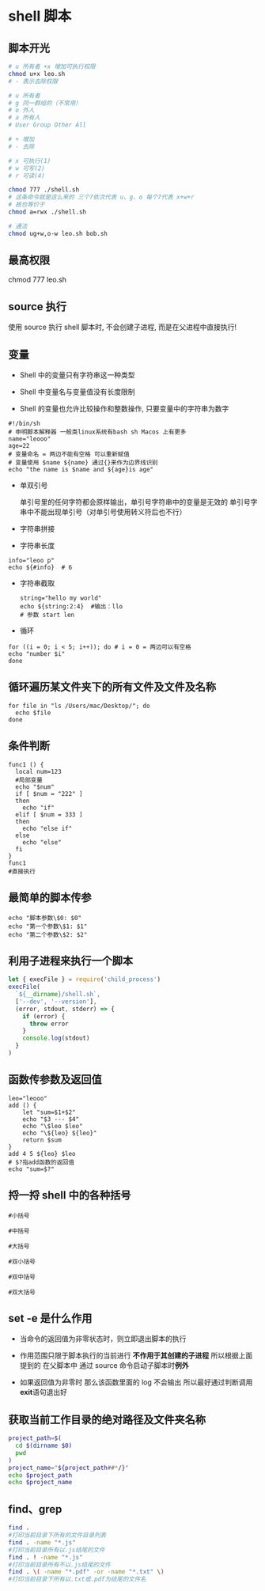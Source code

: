 # shell 脚本

## 脚本开光

```sh
# u 所有者 +x 增加可执行权限
chmod u+x leo.sh
# - 表示去除权限

# u 所有者
# g 同一群组的（不常用）
# o 外人
# a 所有人
# User Group Other All

# + 增加
# - 去除

# x 可执行(1)
# w 可写(2)
# r 可读(4)

chmod 777 ./shell.sh
# 这条命令就是这么来的 三个7依次代表 u、g、o 每个7代表 x+w+r
# 故也等价于
chmod a=rwx ./shell.sh

# 通法
chmod ug+w,o-w leo.sh bob.sh
```

## 最高权限

chmod 777 leo.sh

## source 执行

使用 source 执行 shell 脚本时, 不会创建子进程, 而是在父进程中直接执行!

## 变量

- Shell 中的变量只有字符串这一种类型

- Shell 中变量名与变量值没有长度限制

- Shell 的变量也允许比较操作和整数操作, 只要变量中的字符串为数字

```shell
#!/bin/sh
# 申明脚本解释器 一般类linux系统有bash sh Macos 上有更多
name="leooo"
age=22
# 变量命名 = 两边不能有空格 可以重新赋值
# 变量使用 $name ${name} 通过{}来作为边界线识别
echo "the name is $name and ${age}is age"
```

- 单双引号

  单引号里的任何字符都会原样输出，单引号字符串中的变量是无效的
  单引号字串中不能出现单引号（对单引号使用转义符后也不行）

- 字符串拼接

- 字符串长度

```shell
info="leoo p"
echo ${#info}  # 6
```

- 字符串截取

  ```shell
  string="hello my world"
  echo ${string:2:4}  #输出：llo
  # 参数 start len
  ```

- 循环

```shell
for ((i = 0; i < 5; i++)); do # i = 0 = 两边可以有空格
echo "number $i"
done
```

## 循环遍历某文件夹下的所有文件及文件及名称

```shell
for file in "ls /Users/mac/Desktop/"; do
  echo $file
done
```

## 条件判断

```shell
func1 () {
  local num=123
  #局部变量
  echo "$num"
  if [ $num = "222" ]
  then
    echo "if"
  elif [ $num = 333 ]
  then
    echo "else if"
  else
    echo "else"
  fi
}
func1
#直接执行
```

## 最简单的脚本传参

```shell
echo "脚本参数\$0: $0"
echo "第一个参数\$1: $1"
echo "第二个参数\$2: $2"
```

## 利用子进程来执行一个脚本

```js
let { execFile } = require('child_process')
execFile(
  `${__dirname}/shell.sh`,
  ['--dev', '--version'],
  (error, stdout, stderr) => {
    if (error) {
      throw error
    }
    console.log(stdout)
  }
)
```

## 函数传参数及返回值

```shell
leo="leooo"
add () {
    let "sum=$1+$2"
    echo "$3 --- $4"
    echo "\$leo $leo"
    echo "\${leo} ${leo}"
    return $sum
}
add 4 5 ${leo} $leo
# $?指add函数的返回值
echo "sum=$?"
```

## 捋一捋 shell 中的各种括号

```shell
#小括号

#中括号

#大括号

#双小括号

#双中括号

#双大括号
```

## set -e 是什么作用

- 当命令的返回值为非零状态时，则立即退出脚本的执行

- 作用范围只限于脚本执行的当前进行 **不作用于其创建的子进程** 所以根据上面提到的 在父脚本中 通过 source 命令启动子脚本时**例外**

- 如果返回值为非零时 那么该函数里面的 log 不会输出 所以最好通过判断调用**exit**语句退出好

## 获取当前工作目录的绝对路径及文件夹名称

```sh
project_path=$(
  cd $(dirname $0)
  pwd
)
project_name="${project_path##*/}"
echo $project_path
echo $project_name
```

## find、grep

```sh
find .
#打印当前目录下所有的文件目录列表
find . -name "*.js"
#打印当前目录所有以.js结尾的文件
find . ! -name "*.js"
#打印当前目录所有不以.js结尾的文件
find . \( -name "*.pdf" -or -name "*.txt" \)
#打印当前目录下所有以.txt或.pdf为结尾的文件名
```
